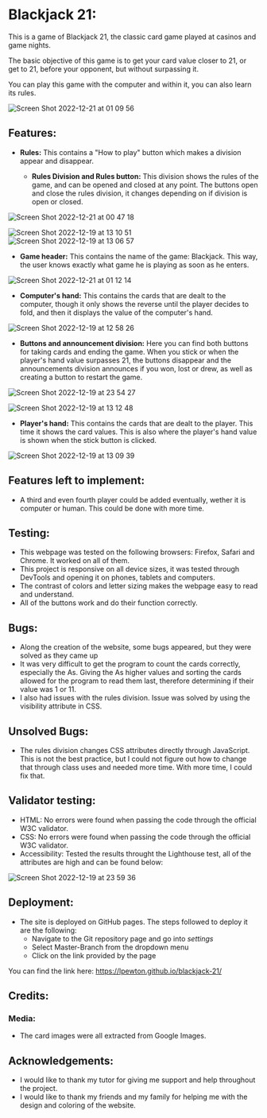 # Blackjack 21:
This is a game of Blackjack 21, the classic card game played at casinos and game nights.

The basic objective of this game is to get your card value closer to 21, or get to 21, before your opponent, but without surpassing it. 

You can play this game with the computer and within it, you can also learn its rules.

![Screen Shot 2022-12-21 at 01 09 56](https://user-images.githubusercontent.com/114712846/208790632-4d9f4284-edfa-4309-9849-50c5490d753d.png)

## Features:
* **Rules:**
This contains a "How to play" button which makes a division appear and disappear. 

  * **Rules Division and Rules button:** This division shows the rules of the game, and can be opened and closed at any point. The buttons open and close the rules division, it changes depending on if division is open or closed.
  
![Screen Shot 2022-12-21 at 00 47 18](https://user-images.githubusercontent.com/114712846/208787756-eb17e820-da67-42b5-8e0f-9ca249838ecd.png)

![Screen Shot 2022-12-19 at 13 10 51](https://user-images.githubusercontent.com/114712846/208423289-e7bda856-1366-474a-bf2a-d7fc4a05b0c9.png)
![Screen Shot 2022-12-19 at 13 06 57](https://user-images.githubusercontent.com/114712846/208422585-db76ec9f-1bcc-4d89-95b8-81ead1f719fe.png)

* **Game header:**
This contains the name of the game: Blackjack. This way, the user knows exactly what game he is playing as soon as he enters.

![Screen Shot 2022-12-21 at 01 12 14](https://user-images.githubusercontent.com/114712846/208790902-e0e562b7-5cbc-4100-9fed-f809049a7265.png)

* **Computer's hand:**
This contains the cards that are dealt to the computer, though it only shows the reverse until the player decides to fold, and then it displays the value of the computer's hand.

![Screen Shot 2022-12-19 at 12 58 26](https://user-images.githubusercontent.com/114712846/208421800-3addbe66-2112-417b-98cd-30040db7defc.png)

* **Buttons and announcement division:**
Here you can find both buttons for taking cards and ending the game. When you stick or when the player's hand value surpasses 21, the buttons disappear and the announcements division announces if you won, lost or drew, as well as creating a button to restart the game.

![Screen Shot 2022-12-19 at 23 54 27](https://user-images.githubusercontent.com/114712846/208542481-d4193b89-8795-4bba-80d6-d0c8086471ef.png)

![Screen Shot 2022-12-19 at 13 12 48](https://user-images.githubusercontent.com/114712846/208423631-49c2e043-5935-462d-9edd-572332427d9d.png)

* **Player's hand:**
This contains the cards that are dealt to the player. This time it shows the card values. This is also where the player's hand value is shown when the stick button is clicked.

![Screen Shot 2022-12-19 at 13 09 39](https://user-images.githubusercontent.com/114712846/208423043-97af9166-abdd-4c4d-b987-62138bc630fe.png)

## Features left to implement:
* A third and even fourth player could be added eventually, wether it is computer or human. This could be done with more time.

## Testing:
* This webpage was tested on the following browsers: Firefox, Safari and Chrome. It worked on all of them.
* This project is responsive on all device sizes, it was tested through DevTools and opening it on phones, tablets and computers.
* The contrast of colors and letter sizing makes the webpage easy to read and understand.
* All of the buttons work and do their function correctly.

## Bugs:
* Along the creation of the website, some bugs appeared, but they were solved as they came up
* It was very difficult to get the program to count the cards correctly, especially the As. Giving the As higher values and sorting the cards allowed for the program to read them last, therefore determining if their value was 1 or 11.
* I also had issues with the rules division. Issue was solved by using the visibility attribute in CSS. 

## Unsolved Bugs:
* The rules division changes CSS attributes directly through JavaScript. This is not the best practice, but I could not figure out how to change that through class uses and needed more time. With more time, I could fix that.

## Validator testing:

* HTML: No errors were found when passing the code through the official W3C validator.
* CSS: No errors were found when passing the code through the official W3C validator.
* Accessibility: Tested the results throught the  Lighthouse test, all of the attributes are high and can be found below:

![Screen Shot 2022-12-19 at 23 59 36](https://user-images.githubusercontent.com/114712846/208543407-61b77d43-4e09-4960-9e52-957e00d10a4b.png)

## Deployment:
* The site is deployed on GitHub pages. The steps followed to deploy it are the following:
  *  Navigate to the Git repository page and go into *settings*
  *  Select Master-Branch from the dropdown menu
  *  Click on the link provided by the page
  
You can find the link here: https://lpewton.github.io/blackjack-21/

## Credits:
### Media:
* The card images were all extracted from Google Images.

## Acknowledgements:
* I would like to thank my tutor for giving me support and help throughout the project.
* I would like to thank my friends and my family for helping me with the design and coloring of the website.
